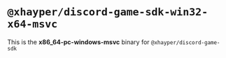 # `@xhayper/discord-game-sdk-win32-x64-msvc`

This is the **x86_64-pc-windows-msvc** binary for `@xhayper/discord-game-sdk`
